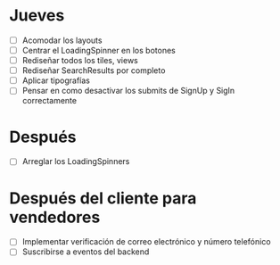 # Jueves
+ [ ] Acomodar los layouts
+ [ ] Centrar el LoadingSpinner en los botones
+ [ ] Rediseñar todos los tiles, views
+ [ ] Rediseñar SearchResults por completo
+ [ ] Aplicar tipografías
+ [ ] Pensar en como desactivar los submits de SignUp y SigIn correctamente

# Después
+ [ ] Arreglar los LoadingSpinners

# Después del cliente para vendedores
+ [ ] Implementar verificación de correo electrónico y número telefónico
+ [ ] Suscribirse a eventos del backend

